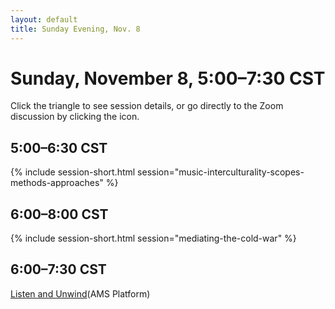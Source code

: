 ```yaml
---
layout: default
title: Sunday Evening, Nov. 8
---
```


# Sunday, November 8, 5:00–7:30 CST

Click the triangle to see session details, or go directly to the Zoom discussion by clicking the <i class="fas fa-video"></i> icon.

## 5:00–6:30 CST
{% include session-short.html session="music-interculturality-scopes-methods-approaches" %}

## 6:00–8:00 CST
{% include session-short.html session="mediating-the-cold-war" %}

## 6:00–7:30 CST
<p class="non-session"><a href="">Listen and Unwind</a><span class="room">(AMS Platform)</span>
</p>

